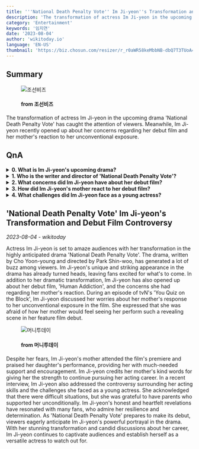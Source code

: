 ```yaml
---
title: '''National Death Penalty Vote'' Im Ji-yeon''s Transformation and Debut Film Controversy'
description: 'The transformation of actress Im Ji-yeon in the upcoming drama ''National Death Penalty Vote'' has caught the attention of viewers. Meanwhile, Im Ji-yeon recently opened up about her concerns regarding her debut film and her mother''s reaction to her unconventional exposure.'
category: 'Entertainment'
keywords: '임지연'
date: '2023-08-04'
author: 'wikitoday.io'
language: 'EN-US'
thumbnail: 'https://biz.chosun.com/resizer/r_r0aWR58keMbbNB-dbQ7T3TUoA=/650x341/smart/cloudfront-ap-northeast-1.images.arcpublishing.com/chosunbiz/5HFYSCCAKORKA4OMOCBNAHED2Y.jpg'
---
```


## Summary



<figure>
    <img src="https://biz.chosun.com/resizer/r_r0aWR58keMbbNB-dbQ7T3TUoA=/650x341/smart/cloudfront-ap-northeast-1.images.arcpublishing.com/chosunbiz/5HFYSCCAKORKA4OMOCBNAHED2Y.jpg" alt="조선비즈" />
    <figcaption>
        <h4> from 조선비즈</h4>
    </figcaption>
</figure>


The transformation of actress Im Ji-yeon in the upcoming drama 'National Death Penalty Vote' has caught the attention of viewers. Meanwhile, Im Ji-yeon recently opened up about her concerns regarding her debut film and her mother's reaction to her unconventional exposure.


## QnA

    
<details>
        <summary><b>0. What is Im Ji-yeon's upcoming drama?</b></summary>
        Im Ji-yeon's upcoming drama is called 'National Death Penalty Vote'.
    </details>
    
<details>
        <summary><b>1. Who is the writer and director of 'National Death Penalty Vote'?</b></summary>
        'National Death Penalty Vote' is written by Cho Yoon-young and directed by Park Shin-woo.
    </details>
    
<details>
        <summary><b>2. What concerns did Im Ji-yeon have about her debut film?</b></summary>
        Im Ji-yeon was concerned about her mother's reaction to her unconventional exposure in her debut film, 'Human Addiction'.
    </details>
    
<details>
        <summary><b>3. How did Im Ji-yeon's mother react to her debut film?</b></summary>
        Im Ji-yeon's mother attended the premiere of her debut film and complimented her on her performance.
    </details>
    
<details>
        <summary><b>4. What challenges did Im Ji-yeon face as a young actress?</b></summary>
        Im Ji-yeon faced difficulties and controversy regarding her acting skills at a young age.
    </details>
    


## 'National Death Penalty Vote' Im Ji-yeon's Transformation and Debut Film Controversy

_2023-08-04 - wikitoday_

Actress Im Ji-yeon is set to amaze audiences with her transformation in the highly anticipated drama 'National Death Penalty Vote'. The drama, written by Cho Yoon-young and directed by Park Shin-woo, has generated a lot of buzz among viewers. Im Ji-yeon's unique and striking appearance in the drama has already turned heads, leaving fans excited for what's to come. In addition to her dramatic transformation, Im Ji-yeon has also opened up about her debut film, 'Human Addiction', and the concerns she had regarding her mother's reaction. During an episode of tvN's 'You Quiz on the Block', Im Ji-yeon discussed her worries about her mother's response to her unconventional exposure in the film. She expressed that she was afraid of how her mother would feel seeing her perform such a revealing scene in her feature film debut.


<figure>
    <img src="https://thumb.mt.co.kr/21/2023/08/2023080308080533315_1.jpg" alt="머니투데이" />
    <figcaption>
        <h4> from 머니투데이</h4>
    </figcaption>
</figure>


Despite her fears, Im Ji-yeon's mother attended the film's premiere and praised her daughter's performance, providing her with much-needed support and encouragement. Im Ji-yeon credits her mother's kind words for giving her the strength to continue pursuing her acting career. In a recent interview, Im Ji-yeon also addressed the controversy surrounding her acting skills and the challenges she faced as a young actress. She acknowledged that there were difficult situations, but she was grateful to have parents who supported her unconditionally. Im Ji-yeon's honest and heartfelt revelations have resonated with many fans, who admire her resilience and determination. As 'National Death Penalty Vote' prepares to make its debut, viewers eagerly anticipate Im Ji-yeon's powerful portrayal in the drama. With her stunning transformation and candid discussions about her career, Im Ji-yeon continues to captivate audiences and establish herself as a versatile actress to watch out for.
